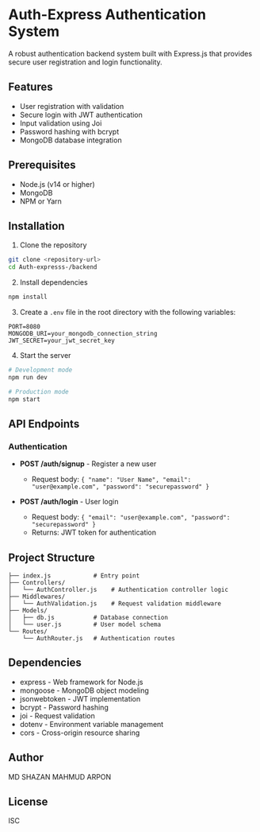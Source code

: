 # Auth-Express Authentication System

A robust authentication backend system built with Express.js that provides secure user registration and login functionality.

## Features

- User registration with validation
- Secure login with JWT authentication
- Input validation using Joi
- Password hashing with bcrypt
- MongoDB database integration

## Prerequisites

- Node.js (v14 or higher)
- MongoDB
- NPM or Yarn

## Installation

1. Clone the repository
```bash
git clone <repository-url>
cd Auth-expresss-/backend
```

2. Install dependencies
```bash
npm install
```

3. Create a `.env` file in the root directory with the following variables:
```
PORT=8080
MONGODB_URI=your_mongodb_connection_string
JWT_SECRET=your_jwt_secret_key
```

4. Start the server
```bash
# Development mode
npm run dev

# Production mode
npm start
```

## API Endpoints

### Authentication

- **POST /auth/signup** - Register a new user
  - Request body: `{ "name": "User Name", "email": "user@example.com", "password": "securepassword" }`

- **POST /auth/login** - User login
  - Request body: `{ "email": "user@example.com", "password": "securepassword" }`
  - Returns: JWT token for authentication

## Project Structure

```
├── index.js            # Entry point
├── Controllers/
│   └── AuthController.js    # Authentication controller logic
├── Middlewares/
│   └── AuthValidation.js    # Request validation middleware
├── Models/
│   ├── db.js           # Database connection
│   └── user.js         # User model schema
└── Routes/
    └── AuthRouter.js   # Authentication routes
```

## Dependencies

- express - Web framework for Node.js
- mongoose - MongoDB object modeling
- jsonwebtoken - JWT implementation
- bcrypt - Password hashing
- joi - Request validation
- dotenv - Environment variable management
- cors - Cross-origin resource sharing

## Author

MD SHAZAN MAHMUD ARPON

## License

ISC